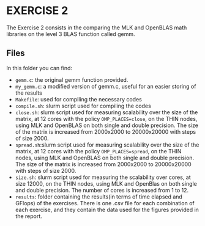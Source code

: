 # EXERCISE 2

The Exercise 2 consists in the comparing the MLK and OpenBLAS math libraries on the level 3 BLAS function called gemm.


## Files

In this folder you can find:

* `gemm.c`: the original gemm function provided.
* `my_gemm.c`: a modified version of gemm.c, useful for an easier storing of the results
* `Makefile`: used for compiling the necessary codes
* `compile.sh`: slurm script used for compiling the codes
* `close.sh`: slurm script used for measuring scalability over the size of the matrix, at 12 cores with the policy `OMP_PLACES=close`, on the THIN nodes, using MLK and OpenBLAS on both single and double precision. The size of the matrix is increased from 2000x2000 to 20000x20000 with steps of size 2000.
* `spread.sh`:slurm script used for measuring scalability over the size of the matrix, at 12 cores with the policy `OMP_PLACES=spread`, on the THIN nodes, using MLK and OpenBLAS on both single and double precision. The size of the matrix is increased from 2000x2000 to 20000x20000 with steps of size 2000.
* `size.sh`: slurm script used for measuring the scalability over cores, at size 12000, on the THIN nodes, using MLK and OpenBlas on both single and double precision. The number of cores is increased from 1 to 12.
* `results`: folder containing the results(in terms of time elapsed and GFlops) of the exercises. There is one .csv file for each combination of each exercise, and they contain the data used for the figures provided in the report.
